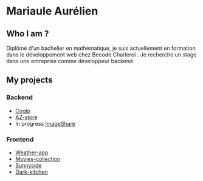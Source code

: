 # Mariaule Aurélien 

## Who I am ?
Diplômé d'un bachelier en
mathématique, je suis actuellement
en formation dans le développement
web chez Becode Charleroi .
Je recherche  un stage
dans une entreprise comme
développeur backend

## My projects

### Backend
- [Cogip](https://github.com/A-Mariaule/Cogip_Project)
- [AZ-store](https://github.com/A-Mariaule/az_store)
- In progress [ImageShare](https://github.com/A-Mariaule/ImageShare)
### Frontend
- [Weather-app](https://github.com/A-Mariaule/weather-app)
- [Movies-collection](https://github.com/A-Mariaule/Movies-collection)
- [Sunnyside](https://github.com/A-Mariaule/sunnyside-agency)
- [Dark-kitchen](https://github.com/A-Mariaule/dark-kitchen)
